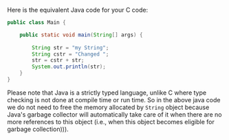 Here is the equivalent Java code for your C code:

```java
public class Main {

    public static void main(String[] args) {
        
        String str = "my String";
        String cstr = "Changed ";
        str = cstr + str;
        System.out.println(str);
    }
}
```
Please note that Java is a strictly typed language, unlike C where type checking is not done at compile time or run time. So in the above java code we do not need to free the memory allocated by `String` object because Java's garbage collector will automatically take care of it when there are no more references to this object (i.e., when this object becomes eligible for garbage collection))).

